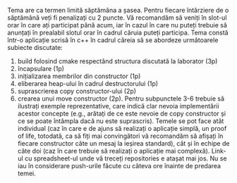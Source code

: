 Tema are ca termen limită săptămâna a șasea. Pentru fiecare întârziere de o săptămână veți fi penalizați cu 2 puncte. Vă recomandăm să veniți în slot-ul orar în care ați participat până acum, iar în cazul în care nu puteți trebuie să anunțați în prealabil slotul orar în cadrul căruia puteți participa.
Tema constă într-o aplicație scrisă în c++ în cadrul căreia să se abordeze următoarele subiecte discutate:
1. build folosind cmake respectând structura discutată la laborator (3p)
2. încapsulare (1p)
3. inițializarea membrilor din constructor (1p)
4. eliberarea heap-ului în cadrul destructorului (1p)
5. suprascrierea copy constructor-ului (2p)
6. crearea unui move constructor (2p).
Pentru subpunctele 3-6 trebuie să ilustrați exemple reprezentative, care indică clar nevoia implementării acestor concepte (e.g., arătați de ce este nevoie de copy constructor și ce se poate întâmpla dacă nu este suprascris).
Temele se pot face atât individual (caz în care e de ajuns să realizați o aplicație simplă, un proof of life, totodată, ca să fiți mai convingători vă recomandăm să afișați în fiecare constructor câte un mesaj la ieșirea standard), cât și în echipe de câte doi (caz în care trebuie să realizați o aplicație mai complexă).
Link-ul cu spreadsheet-ul unde vă treceți repositories e atașat mai jos. Nu se iau în considerare push-urile făcute cu câteva ore înainte de predarea temei. 